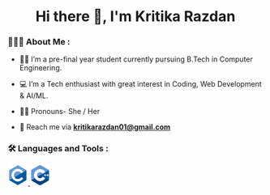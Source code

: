 

<!--
**KritikaRazdan/KritikaRazdan** is a ✨ _special_ ✨ repository because its `README.md` (this file) appears on your GitHub profile.

Here are some ideas to get you started:

- 🔭 I’m currently working on ...
- 🌱 I’m currently learning ...
- 👯 I’m looking to collaborate on ...
- 🤔 I’m looking for help with ...
- 💬 Ask me about ...
- 📫 How to reach me: ...
- 😄 Pronouns: ...
- ⚡ Fun fact: ...
-->
<h1 align="center">Hi there 👋, I'm Kritika Razdan</h1>

<h3 align="left">👩🏻‍💻 About Me :</h3>

- 🙋‍♀️ I’m a pre-final year student currently pursuing B.Tech in Computer Engineering.

- 💻  I’m a Tech enthusiast with great interest in Coding, Web Development & AI/ML.

- 👩🏻 Pronouns- She / Her

- 📧 Reach me via **kritikarazdan01@gmail.com**

<h3 align="left">🛠 Languages and Tools :</h3> 
<a href="https://www.cprogramming.com/" target="_blank"> <img src="https://raw.githubusercontent.com/devicons/devicon/master/icons/c/c-original.svg" alt="c" width="40" height="40"/> </a> <a href="https://www.w3schools.com/cpp/" target="_blank"> <img src="https://raw.githubusercontent.com/devicons/devicon/master/icons/cplusplus/cplusplus-original.svg" alt="cplusplus" width="40" height="40"/> </a> <a href="https://www.java.com" target="_blank" rel="noreferrer"> </a>


